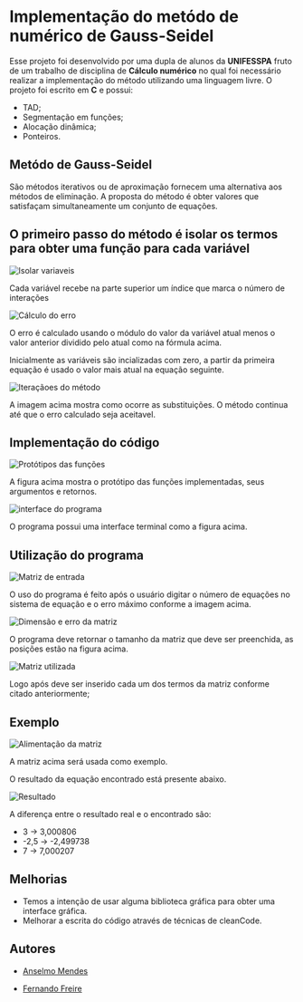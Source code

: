# Implementação do metódo de numérico de Gauss-Seidel

Esse projeto foi desenvolvido por uma dupla de alunos da **UNIFESSPA** fruto de um trabalho de disciplina de **Cálculo numérico** no qual foi necessário realizar a implementação do método utilizando uma linguagem livre. O projeto foi escrito em **C** e possui:
* TAD;
* Segmentação em funções;
* Alocação dinâmica;
* Ponteiros.

## Metódo de Gauss-Seidel

São métodos iterativos ou de aproximação fornecem uma alternativa aos métodos de eliminação. A proposta do método é obter valores que satisfaçam simultaneamente um conjunto de equações.

## O primeiro passo do método é isolar os termos para obter uma função para cada variável

![Isolar variaveis](https://github.com/anselmomendes/Implementacao-metodo-de-Gauss-Seidel/blob/master/imagens/001.jpg)

Cada variável recebe na parte superior um índice que marca o número de interações

![Cálculo do erro](https://github.com/anselmomendes/Implementacao-metodo-de-Gauss-Seidel/blob/master/imagens/002.jpg)

O erro é calculado usando o módulo do valor da variável atual menos o valor anterior dividido pelo atual como na fórmula acima.

Inicialmente as variáveis são incializadas com zero, a partir da primeira equação é usado o valor mais atual na equação seguinte.

![Iteraçãoes do método](https://github.com/anselmomendes/Implementacao-metodo-de-Gauss-Seidel/blob/master/imagens/003.jpg)

A imagem acima mostra como ocorre as substituições. O método continua até que o erro calculado seja aceitavel.

## Implementação do código

![Protótipos das funções](https://github.com/anselmomendes/Implementacao-metodo-de-Gauss-Seidel/blob/master/imagens/004.jpg)

A figura acima mostra o protótipo das funções implementadas, seus argumentos e retornos.

![interface do programa](https://github.com/anselmomendes/Implementacao-metodo-de-Gauss-Seidel/blob/master/imagens/005.jpg)

O programa possui uma interface terminal como a figura acima.

## Utilização do programa

![Matriz de entrada](https://github.com/anselmomendes/Implementacao-metodo-de-Gauss-Seidel/blob/master/imagens/007.jpg)

O uso do programa é feito após o usuário digitar o número de equações no sistema de equação e o erro máximo conforme a imagem acima.

![Dimensão e erro da matriz](https://github.com/anselmomendes/Implementacao-metodo-de-Gauss-Seidel/blob/master/imagens/006.jpg)

O programa deve retornar o tamanho da matriz que deve ser preenchida, as posições estão na figura acima.

![Matriz utilizada](https://github.com/anselmomendes/Implementacao-metodo-de-Gauss-Seidel/blob/master/imagens/009.jpg)

Logo após deve ser inserido cada um dos termos da matriz conforme citado anteriormente;


## Exemplo

![Alimentação da matriz](https://github.com/anselmomendes/Implementacao-metodo-de-Gauss-Seidel/blob/master/imagens/008.jpg)

A matriz acima será usada como exemplo.

O resultado da equação encontrado está presente abaixo.

![Resultado](https://github.com/anselmomendes/Implementacao-metodo-de-Gauss-Seidel/blob/master/imagens/010.jpg)

A diferença entre o resultado real  e o encontrado são:

-  3 -> 3,000806
- -2,5 -> -2,499738
-  7 -> 7,000207

## Melhorias

* Temos a intenção de usar alguma biblioteca gráfica para obter uma interface gráfica.
* Melhorar a escrita do código através de técnicas de cleanCode.

## Autores

- [Anselmo Mendes](https://github.com/anselmomendes)

- [Fernando Freire](https://github.com/fernandofreire01)
